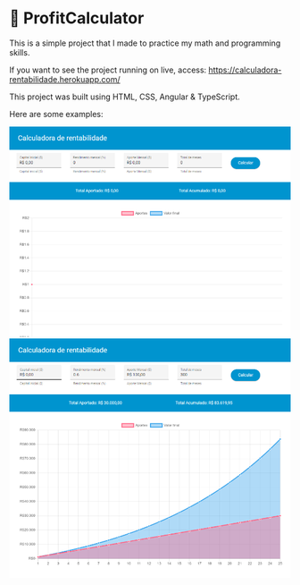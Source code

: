 # 💸 ProfitCalculator

This is a simple project that I made to practice my math and programming skills.

If you want to see the project running on live, access: https://calculadora-rentabilidade.herokuapp.com/

This project was built using HTML, CSS, Angular & TypeScript.

Here are some examples: 

<img src="https://raw.githubusercontent.com/lvisentin/profit-calculator/main/demonstration1.png">

<img src="https://raw.githubusercontent.com/lvisentin/profit-calculator/main/demonstration2.png">
